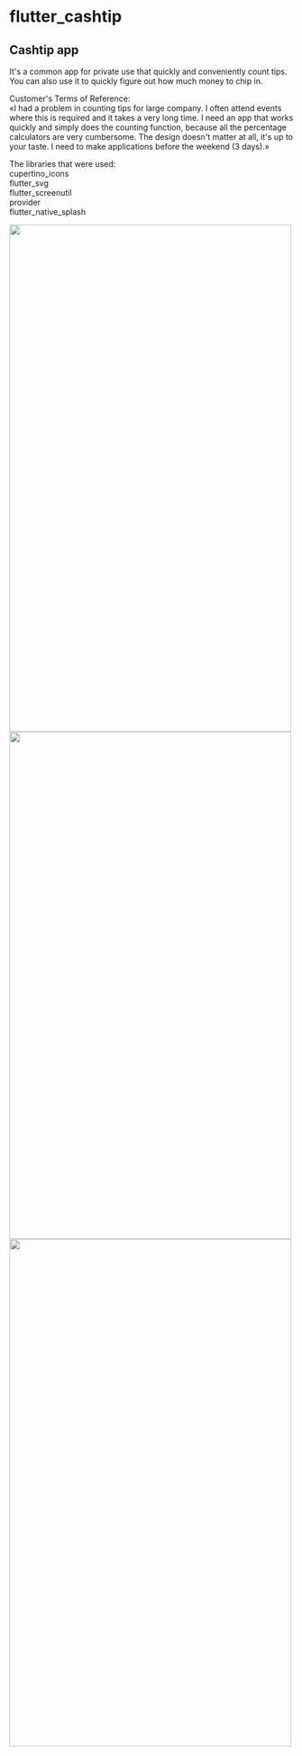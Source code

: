 # flutter_cashtip

## Cashtip app
It's a common app for private use that quickly and conveniently count tips. You can also use it to quickly figure out how much money to chip in.

Customer's Terms of Reference:</br>
«I had a problem in counting tips for large company. I often attend events where this is required and it takes a very long time. I need an app that works quickly and simply does the counting function, because all the percentage calculators are very cumbersome. The design doesn't matter at all, it's up to your taste. I need to make applications before the weekend (3 days).»

The libraries that were used: </br>
cupertino_icons</br>
flutter_svg</br>
flutter_screenutil</br>
provider</br>
flutter_native_splash</br>


<img src="https://user-images.githubusercontent.com/57060298/167196613-2e943cef-c712-48a0-b3d7-f50a950d884e.png" width="500" height="900"/>

<img src="https://user-images.githubusercontent.com/57060298/167196619-f840527e-c182-4392-a5a6-a0ff0704c795.png" width="500" height="900"/>

<img src="https://user-images.githubusercontent.com/57060298/167196621-e2419e99-11e4-4c2b-ad99-e7f2f8a9fb0f.png" width="500" height="900"/>
